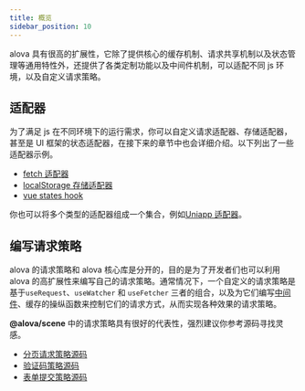 ```yaml
---
title: 概览
sidebar_position: 10
---
```


alova 具有很高的扩展性，它除了提供核心的缓存机制、请求共享机制以及状态管理等通用特性外，还提供了各类定制功能以及中间件机制，可以适配不同 js 环境，以及自定义请求策略。

## 适配器

为了满足 js 在不同环境下的运行需求，你可以自定义请求适配器、存储适配器，甚至是 UI 框架的状态适配器，在接下来的章节中也会详细介绍。以下列出了一些适配器示例。

- [fetch 适配器](https://github.com/alovajs/alova/blob/main/src/predefine/GlobalFetch.ts)
- [localStorage 存储适配器](https://github.com/alovajs/alova/blob/main/src/predefine/globalLocalStorage.ts)
- [vue states hook](https://github.com/alovajs/alova/blob/main/src/predefine/VueHook.ts)

你也可以将多个类型的适配器组成一个集合，例如[Uniapp 适配器](/tutorial/request-adapter/alova-adapter-uniapp)。

## 编写请求策略

alova 的请求策略和 alova 核心库是分开的，目的是为了开发者们也可以利用 alova 的高扩展性来编写自己的请求策略。通常情况下，一个自定义的请求策略是基于`useRequest`、`useWatcher` 和 `useFetcher` 三者的组合，以及为它们编写[中间件](/tutorial/advanced/middleware)、缓存的操纵函数来控制它们的请求方式，从而实现各种效果的请求策略。

**@alova/scene** 中的请求策略具有很好的代表性，强烈建议你参考源码寻找灵感。

- [分页请求策略源码](https://github.com/alovajs/scene/blob/main/src/hooks/pagination/usePagination.js)
- [验证码策略源码](https://github.com/alovajs/scene/blob/main/src/hooks/useCaptcha.ts)
- [表单提交策略源码](https://github.com/alovajs/scene/blob/main/src/hooks/useForm.ts)
